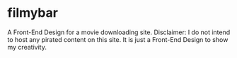 # filmybar
A Front-End Design for a movie downloading site.
Disclaimer: I do not intend to host any pirated content on this site. It is just a Front-End Design to show my creativity.
